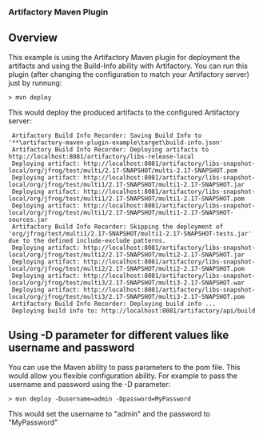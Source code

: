 ### Artifactory Maven Plugin

## Overview

This example is using the Artifactory Maven plugin for deployment the artifacts and using the Build-Info ability with Artifactory. You can run this plugin (after changing the configuration to match your Artifactory server) just by runnung:

```console
> mvn deploy

```

This would deploy the produced artifacts to the configured Artifactory server:

```console
 Artifactory Build Info Recorder: Saving Build Info to '**\artifactory-maven-plugin-example\target\build-info.json'
 Artifactory Build Info Recorder: Deploying artifacts to http://localhost:8081/artifactory/libs-release-local
 Deploying artifact: http://localhost:8081/artifactory/libs-snapshot-local/org/jfrog/test/multi/2.17-SNAPSHOT/multi-2.17-SNAPSHOT.pom
 Deploying artifact: http://localhost:8081/artifactory/libs-snapshot-local/org/jfrog/test/multi1/2.17-SNAPSHOT/multi1-2.17-SNAPSHOT.jar
 Deploying artifact: http://localhost:8081/artifactory/libs-snapshot-local/org/jfrog/test/multi1/2.17-SNAPSHOT/multi1-2.17-SNAPSHOT.pom
 Deploying artifact: http://localhost:8081/artifactory/libs-snapshot-local/org/jfrog/test/multi1/2.17-SNAPSHOT/multi1-2.17-SNAPSHOT-sources.jar
 Artifactory Build Info Recorder: Skipping the deployment of 'org/jfrog/test/multi1/2.17-SNAPSHOT/multi1-2.17-SNAPSHOT-tests.jar' due to the defined include-exclude patterns.
 Deploying artifact: http://localhost:8081/artifactory/libs-snapshot-local/org/jfrog/test/multi2/2.17-SNAPSHOT/multi2-2.17-SNAPSHOT.jar
 Deploying artifact: http://localhost:8081/artifactory/libs-snapshot-local/org/jfrog/test/multi2/2.17-SNAPSHOT/multi2-2.17-SNAPSHOT.pom
 Deploying artifact: http://localhost:8081/artifactory/libs-snapshot-local/org/jfrog/test/multi3/2.17-SNAPSHOT/multi3-2.17-SNAPSHOT.war
 Deploying artifact: http://localhost:8081/artifactory/libs-snapshot-local/org/jfrog/test/multi3/2.17-SNAPSHOT/multi3-2.17-SNAPSHOT.pom
 Artifactory Build Info Recorder: Deploying build info ...
 Deploying build info to: http://localhost:8081/artifactory/api/build

```

## Using -D parameter for different values like username and password

You can use the Maven ability to pass parameters to the pom file. This would allow you flexible configuration ability. For example to pass the username and password using the -D parameter:

```console
> mvn deploy -Dusername=admin -Dpassword=MyPassword

```

This would set the username to "admin" and the password to "MyPassword"

